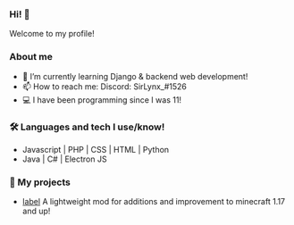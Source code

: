 ### Hi! 👋

Welcome to my profile!

### About me

- 🌱 I’m currently learning Django & backend web development!
- 📫 How to reach me: Discord: SirLynx_#1526 
- 💻 I have been programming since I was 11!

### 🛠 Languages and tech I use/know!

- Javascript | PHP | CSS | HTML | Python
- Java | C# | Electron JS

### 🚀 My projects
- [label](https://github.com/SirLynx/VanillaExtended) A lightweight mod for additions and improvement to minecraft 1.17 and up!
